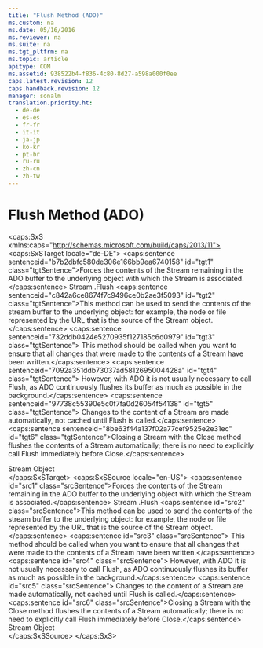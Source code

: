 ```yaml
---
title: "Flush Method (ADO)"
ms.custom: na
ms.date: 05/16/2016
ms.reviewer: na
ms.suite: na
ms.tgt_pltfrm: na
ms.topic: article
apitype: COM
ms.assetid: 938522b4-f836-4c80-8d27-a598a000f0ee
caps.latest.revision: 12
caps.handback.revision: 12
manager: sonalm
translation.priority.ht: 
  - de-de
  - es-es
  - fr-fr
  - it-it
  - ja-jp
  - ko-kr
  - pt-br
  - ru-ru
  - zh-cn
  - zh-tw
---
```

# Flush Method (ADO)
<?xml version="1.0" encoding="utf-8"?>
<caps:SxS xmlns:caps="http://schemas.microsoft.com/build/caps/2013/11">
  <caps:SxSTarget locale="de-DE">
    <developerReferenceWithSyntaxDocument xsi:schemaLocation="http://ddue.schemas.microsoft.com/authoring/2003/5 http://dduestorage.blob.core.windows.net/ddueschema/developer.xsd" xmlns="http://ddue.schemas.microsoft.com/authoring/2003/5" xmlns:xlink="http://www.w3.org/1999/xlink" xmlns:xsi="http://www.w3.org/2001/XMLSchema-instance">
      <introduction>
        <para>
          <caps:sentence sentenceid="b7b2dbfc580de306e166bb9ea6740158" id="tgt1" class="tgtSentence">Forces the contents of the <legacyLink xlink:href="0514531f-009d-4519-abc3-d727014a39f1">Stream</legacyLink> remaining in the ADO buffer to the underlying object with which the <legacyBold>Stream</legacyBold> is associated.</caps:sentence>
        </para>
      </introduction>
      <syntaxSection>
        <legacySyntax>
          <parameterReference>Stream</parameterReference>
          <legacyBold>.Flush</legacyBold>
        </legacySyntax>
      </syntaxSection>
      <languageReferenceRemarks>
        <content>
          <para>
            <caps:sentence sentenceid="c842a6ce8674f7c9496ce0b2ae3f5093" id="tgt2" class="tgtSentence">This method can be used to send the contents of the stream buffer to the underlying object: for example, the node or file represented by the URL that is the source of the <legacyBold>Stream</legacyBold> object.</caps:sentence>
            <caps:sentence sentenceid="732ddb0424e5270935f127185c6d0979" id="tgt3" class="tgtSentence"> This method should be called when you want to ensure that all changes that were made to the contents of a <legacyBold>Stream</legacyBold> have been written.</caps:sentence>
            <caps:sentence sentenceid="7092a351ddb73037ad5812695004428a" id="tgt4" class="tgtSentence"> However, with ADO it is not usually necessary to call <legacyBold>Flush</legacyBold>, as ADO continuously flushes its buffer as much as possible in the background.</caps:sentence>
            <caps:sentence sentenceid="97738c55390e5c0f7fa0d26054f54138" id="tgt5" class="tgtSentence"> Changes to the content of a <legacyBold>Stream</legacyBold> are made automatically, not cached until <legacyBold>Flush</legacyBold> is called.</caps:sentence>
          </para>
          <para>
            <caps:sentence sentenceid="8be63f44a137f02a77cef9525e2e31ec" id="tgt6" class="tgtSentence">Closing a <legacyBold>Stream</legacyBold> with the <legacyLink xlink:href="3cdf27d1-a180-4cff-8e42-95dec5fb1b55">Close</legacyLink> method flushes the contents of a <legacyBold>Stream</legacyBold> automatically; there is no need to explicitly call <legacyBold>Flush</legacyBold> immediately before <legacyBold>Close</legacyBold>.</caps:sentence>
          </para>
        </content>
      </languageReferenceRemarks>
      <section>
        <title>
          <caps:sentence sentenceid="2f342d3be839cc5b67ae0de7d404b8e6" id="tgt7" class="tgtSentence">Applies To</caps:sentence>
        </title>
        <content>
          <para>
            <link xlink:href="0514531f-009d-4519-abc3-d727014a39f1">Stream Object</link>
          </para>
        </content>
      </section>
      <relatedTopics></relatedTopics>
    </developerReferenceWithSyntaxDocument>
  </caps:SxSTarget>
  <caps:SxSSource locale="en-US">
    <developerReferenceWithSyntaxDocument xsi:schemaLocation="http://ddue.schemas.microsoft.com/authoring/2003/5 http://dduestorage.blob.core.windows.net/ddueschema/developer.xsd" xmlns="http://ddue.schemas.microsoft.com/authoring/2003/5" xmlns:xlink="http://www.w3.org/1999/xlink" xmlns:xsi="http://www.w3.org/2001/XMLSchema-instance">
      <introduction>
        <para>
          <caps:sentence id="src1" class="srcSentence">Forces the contents of the <legacyLink xlink:href="0514531f-009d-4519-abc3-d727014a39f1">Stream</legacyLink> remaining in the ADO buffer to the underlying object with which the <legacyBold>Stream</legacyBold> is associated.</caps:sentence>
        </para>
      </introduction>
      <syntaxSection>
        <legacySyntax>
          <parameterReference>Stream</parameterReference>
          <legacyBold>.Flush</legacyBold>
        </legacySyntax>
      </syntaxSection>
      <languageReferenceRemarks>
        <content>
          <para>
            <caps:sentence id="src2" class="srcSentence">This method can be used to send the contents of the stream buffer to the underlying object: for example, the node or file represented by the URL that is the source of the <legacyBold>Stream</legacyBold> object.</caps:sentence>
            <caps:sentence id="src3" class="srcSentence"> This method should be called when you want to ensure that all changes that were made to the contents of a <legacyBold>Stream</legacyBold> have been written.</caps:sentence>
            <caps:sentence id="src4" class="srcSentence"> However, with ADO it is not usually necessary to call <legacyBold>Flush</legacyBold>, as ADO continuously flushes its buffer as much as possible in the background.</caps:sentence>
            <caps:sentence id="src5" class="srcSentence"> Changes to the content of a <legacyBold>Stream</legacyBold> are made automatically, not cached until <legacyBold>Flush</legacyBold> is called.</caps:sentence>
          </para>
          <para>
            <caps:sentence id="src6" class="srcSentence">Closing a <legacyBold>Stream</legacyBold> with the <legacyLink xlink:href="3cdf27d1-a180-4cff-8e42-95dec5fb1b55">Close</legacyLink> method flushes the contents of a <legacyBold>Stream</legacyBold> automatically; there is no need to explicitly call <legacyBold>Flush</legacyBold> immediately before <legacyBold>Close</legacyBold>.</caps:sentence>
          </para>
        </content>
      </languageReferenceRemarks>
      <section>
        <title>
          <caps:sentence id="src7" class="srcSentence">Applies To</caps:sentence>
        </title>
        <content>
          <para>
            <link xlink:href="0514531f-009d-4519-abc3-d727014a39f1">Stream Object</link>
          </para>
        </content>
      </section>
      <relatedTopics></relatedTopics>
    </developerReferenceWithSyntaxDocument>
  </caps:SxSSource>
</caps:SxS>